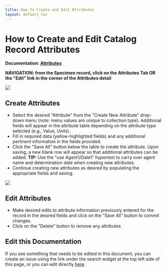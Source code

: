 ```yaml
---
title: How To Create and Edit Attributes
layout: default_toc
---
```


# How to Create and Edit Catalog Record Attributes

**Documentation: [Attributes](https://handbook.arctosdb.org/documentation/attributes.html)**

**NAVIGATION: from the Specimen record, click on the Attributes Tab OR the "Edit" link in the corner of the Attributes detail**

![](https://raw.githubusercontent.com/ArctosDB/documentation-wiki/master/tutorial_images/edit_attributes.jpg)

## Create Attributes

* Select the desired "Attribute" from the "Create New Attribute" drop-down menu (note: menu values are unique to collection type). Additional fields will appear in the attribute table depending on the attribute type selected (e.g., Value, Units).
* Fill in required data (yellow-highlighted fields) and any additional pertinent information in the fields provided.
* Click the "Save All" button below the table to create the attribute. Upon saving, a new blank row will appear so that additional attributes can be added. **TIP:** Use the "use Agent1/Date1" hypertext to carry over agent name and determination date when creating new attributes.
* Continue creating new attributes as desired by populating the appropriate fields and saving.

![](https://raw.githubusercontent.com/ArctosDB/documentation-wiki/master/tutorial_images/edit_attributes_detail.jpg)

## Edit Attributes

* Make desired edits to attribute information previously entered for the record in the desired fields and click on the "Save All" button to commit changes.
* Click on the "Delete" button to remove any attributes

## Edit this Documentation

If you see something that needs to be edited in this document, you can create an issue using the link under the search widget at the top left side of this page, or you can edit directly <a href="https://github.com/ArctosDB/documentation-wiki/edit/gh-pages/_how_to/How-to-Create-and-Edit-Attributes.markdown" target="_blank">here</a>.

